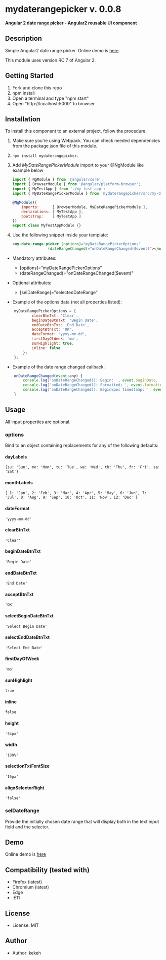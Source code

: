 # mydaterangepicker v. 0.0.8

**Angular 2 date range picker - Angular2 reusable UI component**

## Description
Simple Angular2 date range picker. Online demo is [here](http://kekeh.github.io/mydaterangepicker)

This module uses version RC 7 of Angular 2.

## Getting Started
1. Fork and clone this repo
2. npm install
3. Open a terminal and type "npm start"
4. Open "http://localhost:5000" to browser

## Installation

To install this component to an external project, follow the procedure:

1. Make sure you're using Webpack. You can check needed dependencies from the package.json file of this module.
2. `npm install mydaterangepicker`.
3. Add *MyDateRangePickerModule* import to your @NgModule like example below
    ```js
    import { NgModule } from '@angular/core';
    import { BrowserModule } from '@angular/platform-browser';
    import { MyTestApp } from './my-test-app';
    import { MyDateRangePickerModule } from 'mydaterangepicker/src/my-date-range-picker/my-date-range-picker.module';

    @NgModule({
        imports:      [ BrowserModule, MyDateRangePickerModule ],
        declarations: [ MyTestApp ],
        bootstrap:    [ MyTestApp ]
    })
    export class MyTestAppModule {}
    ```
4. Use the following snippet inside your template:

   ```html
   <my-date-range-picker [options]="myDateRangePickerOptions"
                   (dateRangeChanged)="onDateRangeChanged($event)"></my-date-range-picker>
   ```

* Mandatory attributes:
  * [options]="myDateRangePickerOptions"
  * (dateRangeChanged)="onDateRangeChanged($event)"

* Optional attributes:
  * [selDateRange]="selectedDateRange"

* Example of the options data (not all properties listed):
```js
    myDateRangePickerOptions = {
            clearBtnTxt: 'Clear',
            beginDateBtnTxt: 'Begin Date',
            endDateBtnTxt: 'End Date',
            acceptBtnTxt: 'OK',
            dateFormat: 'yyyy-mm-dd',
            firstDayOfWeek: 'mo',
            sunHighlight: true,
            inline: false
        };
    };
```

* Example of the date range changed callback:
```js
    onDateRangeChanged(event:any) {
        console.log('onDateRangeChanged(): Begin: ', event.beginDate, ' End: ', event.endDate);
        console.log('onDateRangeChanged(): Formatted: ', event.formatted);
        console.log('onDateRangeChanged(): BeginEpoc timestamp: ', event.beginEpoc, ' - endEpoc timestamp: ', event.endEpoc);
    }
```

## Usage

All input properties are optional.

### options
Bind to an object containing replacements for any of the following defaults:

#### dayLabels
  `{su: 'Sun', mo: 'Mon', tu: 'Tue', we: 'Wed', th: 'Thu', fr: 'Fri', sa: 'Sat'}`
  
#### monthLabels
  `{ 1: 'Jan', 2: 'Feb', 3: 'Mar', 4: 'Apr', 5: 'May', 6: 'Jun', 7: 'Jul', 8: 'Aug', 9: 'Sep', 10: 'Oct', 11: 'Nov', 12: 'Dec' }`
    
#### dateFormat
  `'yyyy-mm-dd'`
  
#### clearBtnTxt
  `'Clear'`

#### beginDateBtnTxt
  `'Begin Date'`

#### endDateBtnTxt
  `'End Date'`

#### acceptBtnTxt
  `'OK'`

#### selectBeginDateBtnTxt
  `'Select Begin Date'`

#### selectEndDateBtnTxt
  `'Select End Date'`

#### firstDayOfWeek
  `'mo'`
  
#### sunHighlight
  `true`

#### inline
  `false`
  
#### height
  `'34px'`
  
#### width
  `'100%'`

#### selectionTxtFontSize
`'16px'`

#### alignSelectorRight
 `'false'`

### selDateRange
Provide the initially chosen date range that will display both in the text input field and the selector.

## Demo
Online demo is [here](http://kekeh.github.io/mydaterangepicker)

## Compatibility (tested with)
* Firefox (latest)
* Chromium (latest)
* Edge
* IE11

## License
* License: MIT

## Author
* Author: kekeh
